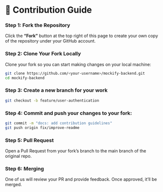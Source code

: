# 🤝 Contribution Guide


###  Step 1: Fork the Repository

Click the **“Fork”** button at the top right of this page to create your own copy of the repository under your GitHub account.


### Step 2: Clone Your Fork Locally

Clone your fork so you can start making changes on your local machine:

```bash
git clone https://github.com/<your-username>/mockify-backend.git
cd mockify-backend
```

### Step 3: Create a new branch for your work

```bash
git checkout -b feature/user-authentication
```

### Step 4: Commit and push your changes to your fork:

```bash
git commit -m "docs: add contribution guidelines"
git push origin fix/improve-readme
```

### Step 5: Pull Request
Open a Pull Request from your fork’s branch to the main branch of the original repo.

### Step 6: Merging
 One of us will review your PR and provide feedback. Once approved, it’ll be merged.

